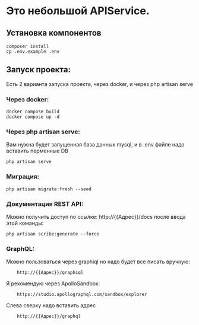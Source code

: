 # Это небольшой APIService.

## Установка компонентов
    composer install
    cp .env.example .env
## Запуск проекта:
Есть 2 варианта запуска проекта, через docker, и через php artisan serve

### Через docker:
    docker compose build
    docker compose up -d

### Через php artisan serve:
Вам нужна будет запущенная база данных mysql,
и в .env файле надо вставить перменные DB

    php artisan serve

### Миграция:
    php artisan migrate:fresh --seed

### Документация REST API:
Можно получить доступ по ссылке: http://{{Адрес}}/docs после ввода этой команды:

    php artisan scribe:generate --force

### GraphQL: 
Можно пользоваться через graphiql но надо будет все писать вручную:

        http://{{Адрес}}/graphiql

Я рекомендую через ApolloSandbox:

	    https://studio.apollographql.com/sandbox/explorer
Слева сверху надо вставить адрес

        http://{{Адрес}}/graphql
